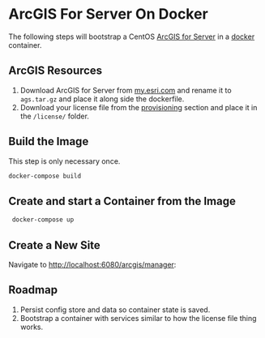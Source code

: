 # ArcGIS For Server On Docker

The following steps will bootstrap a CentOS [ArcGIS for Server](http://www.esri.com/software/arcgis/arcgisserver) in a [docker](https://www.docker.com/) container.

## ArcGIS Resources

1. Download ArcGIS for Server from [my.esri.com](https://my.esri.com/#/downloads) and rename it to `ags.tar.gz` and place it along side the dockerfile.
2. Download your license file from the [provisioning](https://my.esri.com/#/provisioning/417547) section and place it in the `/license/` folder.

## Build the Image

This step is only necessary once.

```bash
docker-compose build
```

## Create and start a Container from the Image

```bash
 docker-compose up
```

## Create a New Site

Navigate to <http://localhost:6080/arcgis/manager>:

## Roadmap

1. Persist config store and data so container state is saved.
1. Bootstrap a container with services similar to how the license file thing works.
